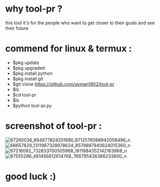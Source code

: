 # why tool-pr ?
this tool it's for the people who want to get closer to their goals and see their future
# commend for linux & termux :
- $pkg update
- $pkg upgraded
- $pkg install python
- $pkg install git
- $git clone https://github.com/ayman1902/tool-pr
- $ls
- $cd tool-pr
- $ls
- $python tool-pr.py

# screenshot of tool-pr :

![67260036_894877824201680_8712576098942058496_n](https://user-images.githubusercontent.com/49163010/61506647-b10e9b80-a9da-11e9-8ae9-97b313158db7.png)
![66657829_1311987328978634_8579897940624015360_n](https://user-images.githubusercontent.com/49163010/61506652-b53ab900-a9da-11e9-8cbb-7a50f91afc63.png)
![67216092_732833700505968_1811984352142163968_n](https://user-images.githubusercontent.com/49163010/61506666-c1bf1180-a9da-11e9-8da3-3a9a26183b79.png)
![67555286_481456612614768_766795436366233600_n](https://user-images.githubusercontent.com/49163010/61506672-c7b4f280-a9da-11e9-9bc3-c544d2593748.png)

# good luck :)


 
